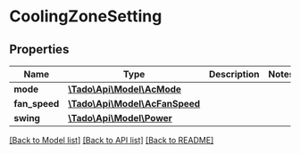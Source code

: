 # CoolingZoneSetting

## Properties
Name | Type | Description | Notes
------------ | ------------- | ------------- | -------------
**mode** | [**\Tado\Api\Model\AcMode**](AcMode.md) |  | 
**fan_speed** | [**\Tado\Api\Model\AcFanSpeed**](AcFanSpeed.md) |  | 
**swing** | [**\Tado\Api\Model\Power**](Power.md) |  | 

[[Back to Model list]](../../README.md#documentation-for-models) [[Back to API list]](../../README.md#documentation-for-api-endpoints) [[Back to README]](../../README.md)

